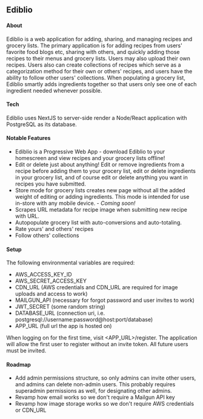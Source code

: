 ## Ediblio

#### About

Ediblio is a web application for adding, sharing, and managing recipes and grocery lists. The primary application is for
adding recipes from users' favorite food blogs etc, sharing with others, and quickly adding those recipes to their menus and grocery lists.
Users may also upload their own recipes. Users also can create collections of recipes which serve as a categorization method for their
own or others' recipes, and users have the ability to follow other users' collections. When populating a grocery list, Ediblio smartly
adds ingredients together so that users only see one of each ingredient needed whenever possible.

#### Tech

Ediblio uses NextJS to server-side render a Node/React application with PostgreSQL as its database.

#### Notable Features

- Ediblio is a Progressive Web App - download Ediblio to your homescreen and view recipes and your grocery lists offline!
- Edit or delete just about anything! Edit or remove ingredients from a recipe before adding them to your grocery list, edit or delete ingredients in your grocery list, and of course edit or delete anything you want in recipes you have submitted.
- Store mode for grocery lists creates new page without all the added weight of editing or adding ingredients. This mode is intended for use in-store with any mobile device. - <em>Coming soon!</em>
- Scrapes URL metadata for recipe image when submitting new recipe with URL.
- Autopopulate grocery list with auto-conversions and auto-totaling.
- Rate yours' and others' recipes
- Follow others' collections 

#### Setup

The following environmental variables are required:
  - AWS_ACCESS_KEY_ID
  - AWS_SECRET_ACCESS_KEY 
  - CDN_URL (AWS credentials and CDN_URL are required for image uploads and access to work)
  - MAILGUN_API (necessary for forgot password and user invites to work)
  - JWT_SECRET (some random string)
  - DATABASE_URL (connection uri, i.e. postgresql://username:password@host:port/database)
  - APP_URL (full url the app is hosted on)

When logging on for the first time, visit <APP_URL>/register. The application will allow the first user to register without an invite token. All future users must be invited.

#### Roadmap

- Add admin permissions structure, so only admins can invite other users, and admins can delete non-admin users. This probably requires superadmin permissions as well, for designating other admins.
- Revamp how email works so we don't require a Mailgun API key
- Revamp how image storage works so we don't require AWS credentials or CDN_URL